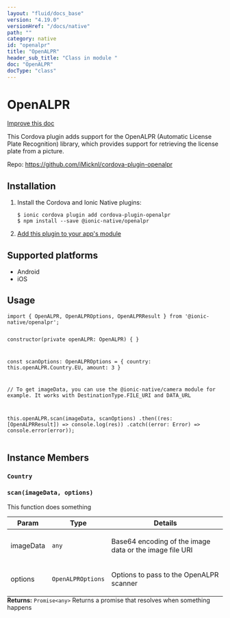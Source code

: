 ```yaml
---
layout: "fluid/docs_base"
version: "4.19.0"
versionHref: "/docs/native"
path: ""
category: native
id: "openalpr"
title: "OpenALPR"
header_sub_title: "Class in module "
doc: "OpenALPR"
docType: "class"
---
```


<h1 class="api-title">OpenALPR</h1>

<a class="improve-v2-docs" href="http://github.com/ionic-team/ionic-native/edit/master/src/@ionic-native/plugins/openalpr/index.ts#L16">
  Improve this doc
</a>







<p>This Cordova plugin adds support for the OpenALPR (Automatic License Plate Recognition) library, which provides support for retrieving the license plate from a picture.</p>


<p>Repo:
  <a href="https://github.com/iMicknl/cordova-plugin-openalpr">
    https://github.com/iMicknl/cordova-plugin-openalpr
  </a>
</p>


<h2><a class="anchor" name="installation" href="#installation"></a>Installation</h2>
<ol class="installation">
  <li>Install the Cordova and Ionic Native plugins:<br>
    <pre><code class="nohighlight">$ ionic cordova plugin add cordova-plugin-openalpr
$ npm install --save @ionic-native/openalpr
</code></pre>
  </li>
  <li><a href="https://ionicframework.com/docs/native/#Add_Plugins_to_Your_App_Module">Add this plugin to your app's module</a></li>
</ol>



<h2><a class="anchor" name="platforms" href="#platforms"></a>Supported platforms</h2>
<ul>
  <li>Android</li><li>iOS</li>
</ul>






<h2><a class="anchor" name="usage" href="#usage"></a>Usage</h2>
<pre><code class="lang-typescript">import { OpenALPR, OpenALPROptions, OpenALPRResult } from &#39;@ionic-native/openalpr&#39;;


constructor(private openALPR: OpenALPR) { }

const scanOptions: OpenALPROptions = {
   country: this.openALPR.Country.EU,
   amount: 3
}

// To get imageData, you can use the @ionic-native/camera module for example. It works with DestinationType.FILE_URI and DATA_URL

this.openALPR.scan(imageData, scanOptions)
  .then((res: [OpenALPRResult]) =&gt; console.log(res))
  .catch((error: Error) =&gt; console.error(error));
</code></pre>








<h2><a class="anchor" name="instance-members" href="#instance-members"></a>Instance Members</h2>
<h3><a class="anchor" name="Country" href="#Country"></a><code>Country</code></h3>




<h3><a class="anchor" name="scan" href="#scan"></a><code>scan(imageData,&nbsp;options)</code></h3>


This function does something
<table class="table param-table" style="margin:0;">
  <thead>
  <tr>
    <th>Param</th>
    <th>Type</th>
    <th>Details</th>
  </tr>
  </thead>
  <tbody>
  <tr>
    <td>
      imageData</td>
    <td>
      <code>any</code>
    </td>
    <td>
      <p>Base64 encoding of the image data or the image file URI</p>
</td>
  </tr>
  
  <tr>
    <td>
      options</td>
    <td>
      <code>OpenALPROptions</code>
    </td>
    <td>
      <p>Options to pass to the OpenALPR scanner</p>
</td>
  </tr>
  </tbody>
</table>

<div class="return-value" markdown="1">
  <i class="icon ion-arrow-return-left"></i>
  <b>Returns:</b> <code>Promise&lt;any&gt;</code> Returns a promise that resolves when something happens
</div>





